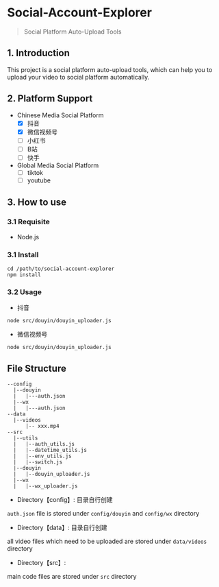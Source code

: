 # Social-Account-Explorer

> Social Platform Auto-Upload Tools


## 1. Introduction
This project is a social platform auto-upload tools, which can help you to upload your video to social platform automatically.

## 2. Platform Support
- Chinese Media Social Platform
  - [x] 抖音
  - [x] 微信视频号
  - [ ] 小红书
  - [ ] B站
  - [ ] 快手
- Global Media Social Platform
  - [ ] tiktok
  - [ ] youtube

## 3. How to use
### 3.1 Requisite
- Node.js
### 3.1 Install
```shell
cd /path/to/social-account-explorer
npm install
```

### 3.2 Usage
- 抖音
```shell
node src/douyin/douyin_uploader.js
```

- 微信视频号
```shell
node src/douyin/douyin_uploader.js
```

## File Structure
```
--config
  |--douyin
  |   |---auth.json
  |--wx
  |   |---auth.json
--data
  |--videos
      |-- xxx.mp4
--src
  |--utils
  |   |--auth_utils.js
  |   |--datetime_utils.js
  |   |--env_utils.js
  |   |--switch.js
  |--douyin
  |   |--douyin_uploader.js
  |--wx
  |   |--wx_uploader.js
```


- Directory【config】: 目录自行创建

`auth.json` file is stored under `config/douyin` and `config/wx` directory

- Directory【data】: 目录自行创建

all video files which need to be uploaded are stored under `data/videos` directory

- Directory【src】:

main code files are stored under `src` directory
